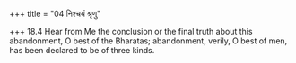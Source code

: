 +++
title = "04 निश्चयं श्रृणु"

+++
18.4 Hear from Me the conclusion or the final truth about this
abandonment, O best of the Bharatas; abandonment, verily, O best of men,
has been declared to be of three kinds.
